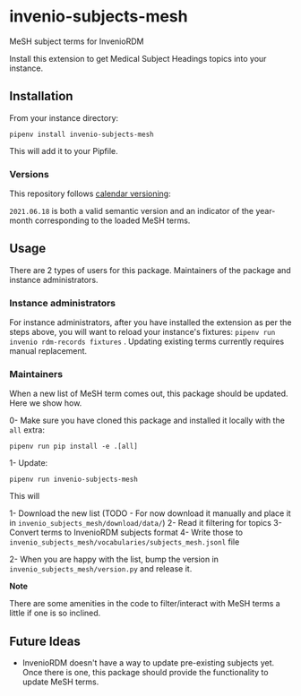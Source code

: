 # invenio-subjects-mesh

MeSH subject terms for InvenioRDM

Install this extension to get Medical Subject Headings topics into your instance.

## Installation

From your instance directory:

    pipenv install invenio-subjects-mesh

This will add it to your Pipfile.

### Versions

This repository follows [calendar versioning](https://calver.org/):

`2021.06.18` is both a valid semantic version and an indicator of the year-month corresponding to the loaded MeSH terms.


## Usage

There are 2 types of users for this package. Maintainers of the package and instance administrators.

### Instance administrators

For instance administrators, after you have installed the extension as per the steps above, you will want to reload your instance's fixtures: `pipenv run invenio rdm-records fixtures` . Updating existing terms currently requires manual replacement.

### Maintainers

When a new list of MeSH term comes out, this package should be updated. Here we show how.

0- Make sure you have cloned this package and installed it locally with the `all` extra:

    pipenv run pip install -e .[all]

1- Update:

    pipenv run invenio-subjects-mesh

   This will

   1- Download the new list (TODO - For now download it manually and place it in `invenio_subjects_mesh/download/data/`)
   2- Read it filtering for topics
   3- Convert terms to InvenioRDM subjects format
   4- Write those to `invenio_subjects_mesh/vocabularies/subjects_mesh.jsonl` file

2- When you are happy with the list, bump the version in `invenio_subjects_mesh/version.py` and release it.

**Note**

There are some amenities in the code to filter/interact with MeSH terms a little if one is so inclined.


## Future Ideas

- InvenioRDM doesn't have a way to update pre-existing subjects yet. Once there is one,
  this package should provide the functionality to update MeSH terms.
